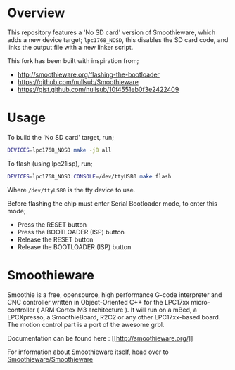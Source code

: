 # Overview
This repository features a 'No SD card' version of Smoothieware, which adds a
new device target; `lpc1768_NOSD`, this disables the SD card code, and links
the output file with a new linker script.

This fork has been built with inspiration from;

* http://smoothieware.org/flashing-the-bootloader
* https://github.com/nullsub/Smoothieware
* https://gist.github.com/nullsub/10f4551eb0f3e2422409

# Usage
To build the 'No SD card' target, run;
```bash
DEVICES=lpc1768_NOSD make -j8 all
```

To flash (using lpc21isp), run;
```bash
DEVICES=lpc1768_NOSD CONSOLE=/dev/ttyUSB0 make flash
```
Where `/dev/ttyUSB0` is the tty device to use.

Before flashing the chip must enter Serial Bootloader mode, to enter this mode;

* Press the RESET button
* Press the BOOTLOADER (ISP) button
* Release the RESET button
* Release the BOOTLOADER (ISP) button

# Smoothieware
Smoothie is a free, opensource, high performance G-code interpreter and CNC controller written in Object-Oriented C++ for the LPC17xx micro-controller ( ARM Cortex M3 architecture ). It will run on a mBed, a LPCXpresso, a SmoothieBoard, R2C2 or any other LPC17xx-based board. The motion control part is a port of the awesome grbl.

Documentation can be found here : [[http://smoothieware.org/]]

For information about Smoothieware itself, head over to [Smoothieware/Smoothieware](https://github.com/Smoothieware/Smoothieware)

